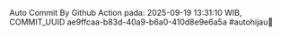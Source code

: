 Auto Commit By Github Action pada: 2025-09-19 13:31:10 WIB, COMMIT_UUID ae9ffcaa-b83d-40a9-b6a0-410d8e9e6a5a #autohijau🗿

